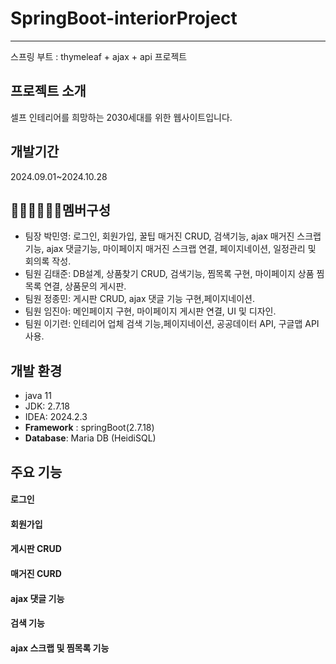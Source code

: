 # SpringBoot-interiorProject
---
스프링 부트 : thymeleaf + ajax + api 프로젝트

## 프로젝트 소개
셀프 인테리어를 희망하는 2030세대를 위한 웹사이트입니다.

## 개발기간
2024.09.01~2024.10.28

## 🤼‍♀️🤼‍♀️👯‍♀️멤버구성
- 팀장 박민영: 로그인, 회원가입, 꿀팁 매거진 CRUD, 검색기능, ajax 매거진 스크랩 기능, ajax 댓글기능, 마이페이지 매거진 스크랩 연결, 페이지네이션, 일정관리 및 회의록 작성.
- 팀원 김태준: DB설계, 상품찾기 CRUD, 검색기능, 찜목록 구현, 마이페이지 상품 찜목록 연결, 상품문의 게시판.
- 팀원 정종민: 게시판 CRUD, ajax 댓글 기능 구현,페이지네이션. 
- 팀원 임진아: 메인페이지 구현, 마이페이지 게시판 연결, UI 및 디자인.
- 팀원 이기련: 인테리어 업체 검색 기능,페이지네이션, 공공데이터 API, 구글맵 API 사용.

## 개발 환경
- java 11
- JDK: 2.7.18
- IDEA: 2024.2.3
- **Framework** : springBoot(2.7.18)
- **Database**: Maria DB (HeidiSQL)

## 주요 기능
#### 로그인
#### 회원가입
#### 게시판 CRUD
#### 매거진 CURD
#### ajax 댓글 기능
#### 검색 기능
#### ajax 스크랩 및 찜목록 기능


